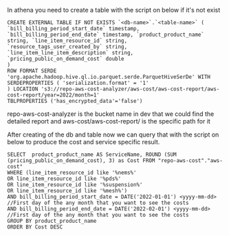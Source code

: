 In athena you need to create a table with the script on below if it's not exist

```
CREATE EXTERNAL TABLE IF NOT EXISTS `<db-name>`.`<table-name>` (
`bill_billing_period_start_date` timestamp,
`bill_billing_period_end_date` timestamp, `product_product_name` string, `line_item_resource_id` string, `resource_tags_user_created_by` string, `line_item_line_item_description` string, `pricing_public_on_demand_cost` double
)
ROW FORMAT SERDE 'org.apache.hadoop.hive.ql.io.parquet.serde.ParquetHiveSerDe' WITH SERDEPROPERTIES ( 'serialization.format' = '1'
) LOCATION 's3://repo-aws-cost-analyzer/aws-cost/aws-cost-report/aws-cost-report/year=2022/month=1'
TBLPROPERTIES ('has_encrypted_data'='false')
```
repo-aws-cost-analyzer is the bucket name in dev that we could find the detailed report and aws-cost/aws-cost-report/ is the specific path for it 

After creating of the db and table now we can query that with the script on below  to produce the cost and service specific result.
```
SELECT  product_product_name AS ServiceName, ROUND (SUM (pricing_public_on_demand_cost), 3) as Cost FROM "repo-aws-cost"."aws-cost"
WHERE (line_item_resource_id like '%nems%'
OR line_item_resource_id like '%pds%'
OR line_item_resource_id like '%suspension%'
OR line_item_resource_id like '%mesh%')
AND bill_billing_period_start_date = DATE('2022-01-01') <yyyy-mm-dd> //First day of the any month that you want to see the costs
AND bill_billing_period_end_date = DATE('2022-02-01') <yyyy-mm-dd>  //First day of the any month that you want to see the costs
GROUP BY product_product_name
ORDER BY Cost DESC
```

